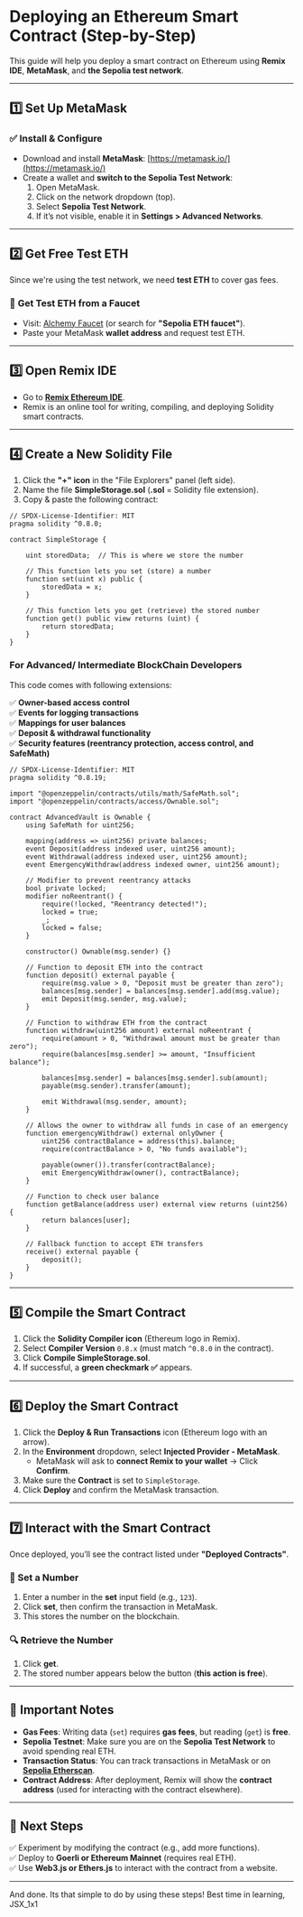 # Deploying an Ethereum Smart Contract (Step-by-Step)

This guide will help you deploy a smart contract on Ethereum using **Remix IDE**, **MetaMask**, and **the Sepolia test network**.

---

## **1️⃣ Set Up MetaMask**
### ✅ **Install & Configure**
- Download and install **MetaMask**: [https://metamask.io/](https://metamask.io/)
- Create a wallet and **switch to the Sepolia Test Network**:
  1. Open MetaMask.
  2. Click on the network dropdown (top).
  3. Select **Sepolia Test Network**.
  4. If it’s not visible, enable it in **Settings > Advanced Networks**.

---

## **2️⃣ Get Free Test ETH**
Since we're using the test network, we need **test ETH** to cover gas fees.  
### 🔗 **Get Test ETH from a Faucet**
- Visit: [Alchemy Faucet](https://www.alchemy.com/faucets) (or search for **"Sepolia ETH faucet"**).
- Paste your MetaMask **wallet address** and request test ETH.

---

## **3️⃣ Open Remix IDE**
- Go to **[Remix Ethereum IDE](https://remix.ethereum.org/)**.
- Remix is an online tool for writing, compiling, and deploying Solidity smart contracts.

---

## **4️⃣ Create a New Solidity File**
1. Click the **"+" icon** in the "File Explorers" panel (left side).
2. Name the file **SimpleStorage.sol** (**.sol** = Solidity file extension).
3. Copy & paste the following contract:

```solidity
// SPDX-License-Identifier: MIT
pragma solidity ^0.8.0;

contract SimpleStorage {

    uint storedData;  // This is where we store the number

    // This function lets you set (store) a number
    function set(uint x) public {
        storedData = x;
    }

    // This function lets you get (retrieve) the stored number
    function get() public view returns (uint) {
        return storedData;
    }
}
```
### For Advanced/ Intermediate BlockChain Developers

This code comes with following extensions:

✅ **Owner-based access control**  
✅ **Events for logging transactions**  
✅ **Mappings for user balances**  
✅ **Deposit & withdrawal functionality**  
✅ **Security features (reentrancy protection, access control, and SafeMath)**  


```solidity
// SPDX-License-Identifier: MIT
pragma solidity ^0.8.19;

import "@openzeppelin/contracts/utils/math/SafeMath.sol";
import "@openzeppelin/contracts/access/Ownable.sol";

contract AdvancedVault is Ownable {
    using SafeMath for uint256;

    mapping(address => uint256) private balances;
    event Deposit(address indexed user, uint256 amount);
    event Withdrawal(address indexed user, uint256 amount);
    event EmergencyWithdraw(address indexed owner, uint256 amount);
    
    // Modifier to prevent reentrancy attacks
    bool private locked;
    modifier noReentrant() {
        require(!locked, "Reentrancy detected!");
        locked = true;
        _;
        locked = false;
    }

    constructor() Ownable(msg.sender) {}

    // Function to deposit ETH into the contract
    function deposit() external payable {
        require(msg.value > 0, "Deposit must be greater than zero");
        balances[msg.sender] = balances[msg.sender].add(msg.value);
        emit Deposit(msg.sender, msg.value);
    }

    // Function to withdraw ETH from the contract
    function withdraw(uint256 amount) external noReentrant {
        require(amount > 0, "Withdrawal amount must be greater than zero");
        require(balances[msg.sender] >= amount, "Insufficient balance");
        
        balances[msg.sender] = balances[msg.sender].sub(amount);
        payable(msg.sender).transfer(amount);

        emit Withdrawal(msg.sender, amount);
    }

    // Allows the owner to withdraw all funds in case of an emergency
    function emergencyWithdraw() external onlyOwner {
        uint256 contractBalance = address(this).balance;
        require(contractBalance > 0, "No funds available");

        payable(owner()).transfer(contractBalance);
        emit EmergencyWithdraw(owner(), contractBalance);
    }

    // Function to check user balance
    function getBalance(address user) external view returns (uint256) {
        return balances[user];
    }

    // Fallback function to accept ETH transfers
    receive() external payable {
        deposit();
    }
}
```

---

## **5️⃣ Compile the Smart Contract**
1. Click the **Solidity Compiler icon** (Ethereum logo in Remix).
2. Select **Compiler Version** `0.8.x` (must match `^0.8.0` in the contract).
3. Click **Compile SimpleStorage.sol**.
4. If successful, a **green checkmark ✅** appears.

---

## **6️⃣ Deploy the Smart Contract**
1. Click the **Deploy & Run Transactions** icon (Ethereum logo with an arrow).
2. In the **Environment** dropdown, select **Injected Provider - MetaMask**.
   - MetaMask will ask to **connect Remix to your wallet** → Click **Confirm**.
3. Make sure the **Contract** is set to `SimpleStorage`.
4. Click **Deploy** and confirm the MetaMask transaction.

---

## **7️⃣ Interact with the Smart Contract**
Once deployed, you’ll see the contract listed under **"Deployed Contracts"**.

### **📝 Set a Number**
1. Enter a number in the **set** input field (e.g., `123`).
2. Click **set**, then confirm the transaction in MetaMask.
3. This stores the number on the blockchain.

### **🔍 Retrieve the Number**
1. Click **get**.
2. The stored number appears below the button (**this action is free**).

---

## **🛑 Important Notes**
- **Gas Fees**: Writing data (`set`) requires **gas fees**, but reading (`get`) is **free**.
- **Sepolia Testnet**: Make sure you are on the **Sepolia Test Network** to avoid spending real ETH.
- **Transaction Status**: You can track transactions in MetaMask or on **[Sepolia Etherscan](https://sepolia.etherscan.io/)**.
- **Contract Address**: After deployment, Remix will show the **contract address** (used for interacting with the contract elsewhere).

---

## **🎯 Next Steps**
✅ Experiment by modifying the contract (e.g., add more functions).  
✅ Deploy to **Goerli or Ethereum Mainnet** (requires real ETH).  
✅ Use **Web3.js or Ethers.js** to interact with the contract from a website.  

---

And done. Its that simple to do by using these steps!
Best time in learning,
JSX_1x1